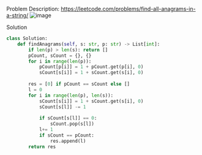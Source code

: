 Problem Description: https://leetcode.com/problems/find-all-anagrams-in-a-string/
![image](https://user-images.githubusercontent.com/11685096/152210348-5057f72c-a902-4173-91f8-b51c49be3bd1.png)

Solution
```python
class Solution:
    def findAnagrams(self, s: str, p: str) -> List[int]:
        if len(p) > len(s): return []
        pCount, sCount = {}, {}
        for i in range(len(p)):
            pCount[p[i]] = 1 + pCount.get(p[i], 0)
            sCount[s[i]] = 1 + sCount.get(s[i], 0)
        
        res = [0] if pCount == sCount else []
        l = 0
        for i in range(len(p), len(s)):
            sCount[s[i]] = 1 + sCount.get(s[i], 0)
            sCount[s[l]] -= 1
            
            if sCount[s[l]] == 0:
                sCount.pop(s[l])
            l+= 1
            if sCount == pCount:
                res.append(l)
        return res
```
